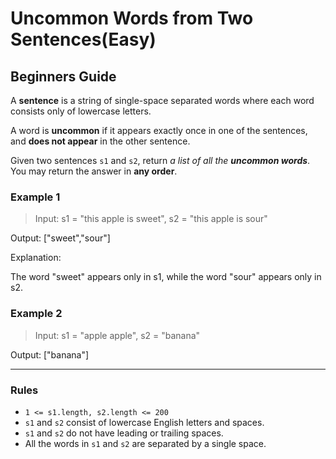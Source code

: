 # Uncommon Words from Two Sentences(Easy)

## Beginners Guide

A **sentence** is a string of single-space separated words where each word consists only of lowercase letters.

A word is **uncommon** if it appears exactly once in one of the sentences, and **does not appear** in the other sentence.

Given two sentences `s1` and `s2`, return *a list of all the **uncommon words***. You may return the answer in **any order**.

### Example 1

>Input: s1 = "this apple is sweet", s2 = "this apple is sour"

Output: ["sweet","sour"]

Explanation:

The word "sweet" appears only in s1, while the word "sour" appears only in s2.

### Example 2

>Input: s1 = "apple apple", s2 = "banana"

Output: ["banana"]

---

### Rules

* `1 <= s1.length, s2.length <= 200`
* `s1` and `s2` consist of lowercase English letters and spaces.
* `s1` and `s2` do not have leading or trailing spaces.
* All the words in `s1` and `s2` are separated by a single space.
